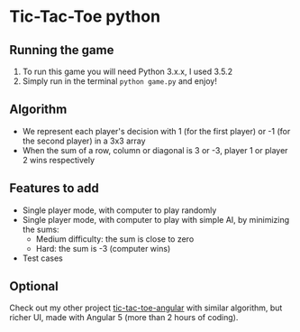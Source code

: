 Tic-Tac-Toe python
==================

## Running the game
1. To run this game you will need Python 3.x.x,
I used 3.5.2
2. Simply run in the terminal `python game.py` and enjoy!

## Algorithm
- We represent each player's decision with 1 
(for the first player) or -1 (for the second player)
in a 3x3 array
- When the sum of a row, column or diagonal is
3 or -3, player 1 or player 2 wins respectively

## Features to add
- Single player mode, with computer to play randomly
- Single player mode, with computer to play with simple AI,
 by minimizing the sums:
    * Medium difficulty: the sum is close to zero
    * Hard: the sum is -3 (computer wins)
- Test cases

## Optional
Check out my other project [tic-tac-toe-angular](https://github.com/karadalex/tic-tac-toe-angular) with similar algorithm, but richer UI, made with Angular 5 (more than 2 hours of coding).
